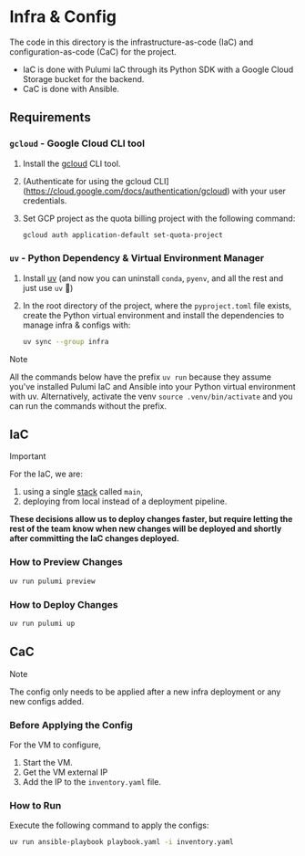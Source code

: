# Infra & Config

The code in this directory is the infrastructure-as-code (IaC) and configuration-as-code (CaC) for the project.

- IaC is done with Pulumi IaC through its Python SDK with a Google Cloud Storage bucket for the backend.
- CaC is done with Ansible.

## Requirements

### `gcloud` - Google Cloud CLI tool

1. Install the [gcloud](https://cloud.google.com/sdk/docs/install) CLI tool.
2. (Authenticate for using the gcloud CLI](https://cloud.google.com/docs/authentication/gcloud) with your user credentials.
3. Set GCP project as the quota billing project with the following command:

    ```bash
    gcloud auth application-default set-quota-project
    ```

### `uv` - Python Dependency & Virtual Environment Manager

1. Install [uv](https://docs.astral.sh/uv/#installation) (and now you can uninstall `conda`, `pyenv`, and all the rest and just use `uv` 🙂)
2. In the root directory of the project, where the `pyproject.toml` file exists, create the Python virtual environment and install the dependencies to manage infra & configs with:

    ```bash
    uv sync --group infra
    ```

> [!NOTE]
> All the commands below have the prefix `uv run` because they assume you've installed Pulumi IaC and Ansible into your Python virtual environment with uv. Alternatively, activate the venv `source .venv/bin/activate` and you can run the commands without the prefix.
>

## IaC

> [!IMPORTANT]
> For the IaC, we are:
> 
> 1. using a single [stack](https://www.pulumi.com/docs/iac/concepts/stacks/) called `main`,
> 2. deploying from local instead of a deployment pipeline.
>
> **These decisions allow us to deploy changes faster, but require letting the rest of the team know when new changes will be deployed and shortly after committing the IaC changes deployed.**


### How to Preview Changes

```bash
uv run pulumi preview
```

### How to Deploy Changes

```bash
uv run pulumi up
```

## CaC

> [!NOTE]
> The config only needs to be applied after a new infra deployment or any new configs added.

### Before Applying the Config

For the VM to configure,

1. Start the VM.
2. Get the VM external IP
3. Add the IP to the `inventory.yaml` file.

### How to Run

Execute the following command to apply the configs:

```bash
uv run ansible-playbook playbook.yaml -i inventory.yaml
```

